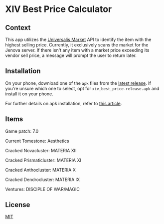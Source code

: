 # XIV Best Price Calculator

## Context

This app utilizes the [Universalis Market](https://universalis.app) API to identify the item with the highest selling price. Currently, it exclusively scans the market for the Jenova server. If there isn't any item with a market price exceeding its vendor sell price, a message will prompt the user to return later.

## Installation

On your phone, download one of the `apk` files from the [latest release](https://github.com/Flerxc/xiv_best_price/releases). If you're unsure which one to select, opt for `xiv_best_price-release.apk` and install it on your phone.

For further details on apk installation, refer to [this article](https://www.lifewire.com/install-apk-on-android-4177185).

## Items

Game patch: 7.0

Current Tomestone: Aesthetics

Cracked Novacluster: MATERIA XII

Cracked Prismaticluster: MATERIA XI

Cracked Anthocluster: MATERIA X

Cracked Dendrocluster: MATERIA IX

Ventures: DISCIPLE OF WAR/MAGIC

## License

[MIT](LICENSE.txt)
